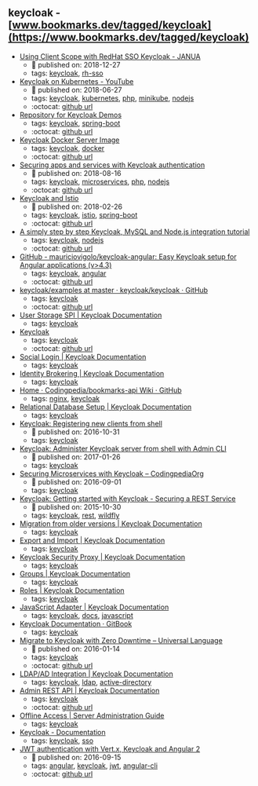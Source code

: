 keycloak - [www.bookmarks.dev/tagged/keycloak](https://www.bookmarks.dev/tagged/keycloak)
---
* [Using Client Scope with RedHat SSO Keycloak - JANUA](http://www.janua.fr/using-client-scope-with-redhat-sso-keycloak/)
    * :calendar: published on: 2018-12-27
    * tags: [keycloak](../tags/keycloak.md), [rh-sso](../tags/rh-sso.md)
* [Keycloak on Kubernetes - YouTube](https://www.youtube.com/watch?v=A_BYZ7hHWXE)
    * :calendar: published on: 2018-06-27
    * tags: [keycloak](../tags/keycloak.md), [kubernetes](../tags/kubernetes.md), [php](../tags/php.md), [minikube](../tags/minikube.md), [nodejs](../tags/nodejs.md)
    * :octocat: [github url](https://github.com/stianst/demo-kubernetes)
* [Repository for Keycloak Demos](https://github.com/thomasdarimont/keycloak-docker-demo)
    * tags: [keycloak](../tags/keycloak.md), [spring-boot](../tags/spring-boot.md)
    * :octocat: [github url](https://github.com/thomasdarimont/keycloak-docker-demo)
* [Keycloak Docker Server Image](https://hub.docker.com/r/jboss/keycloak/)
    * tags: [keycloak](../tags/keycloak.md), [docker](../tags/docker.md)
    * :octocat: [github url](https://github.com/jboss-dockerfiles/keycloak)
* [Securing apps and services with Keycloak authentication](https://www.youtube.com/watch?v=mdZauKsMDiI)
    * :calendar: published on: 2018-08-16
    * tags: [keycloak](../tags/keycloak.md), [microservices](../tags/microservices.md), [php](../tags/php.md), [nodejs](../tags/nodejs.md)
    * :octocat: [github url](https://github.com/stianst/keycloak-demo/tree/master/demo-service)
* [Keycloak and Istio](https://www.keycloak.org/2018/02/keycloak-and-istio.html)
    * :calendar: published on: 2018-02-26
    * tags: [keycloak](../tags/keycloak.md), [istio](../tags/istio.md), [spring-boot](../tags/spring-boot.md)
    * :octocat: [github url](https://github.com/kameshsampath/istio-keycloak-demo)
* [A simply step by step Keycloak, MySQL and Node.js integration tutorial](https://github.com/v-ladynev/keycloak-nodejs-example)
    * tags: [keycloak](../tags/keycloak.md), [nodejs](../tags/nodejs.md)
    * :octocat: [github url](https://github.com/v-ladynev/keycloak-nodejs-example)
* [GitHub - mauriciovigolo/keycloak-angular: Easy Keycloak setup for Angular applications (v>4.3)](https://github.com/mauriciovigolo/keycloak-angular)
    * tags: [keycloak](../tags/keycloak.md), [angular](../tags/angular.md)
    * :octocat: [github url](https://github.com/mauriciovigolo/keycloak-angular)
* [keycloak/examples at master · keycloak/keycloak · GitHub](https://github.com/keycloak/keycloak/tree/master/examples)
    * tags: [keycloak](../tags/keycloak.md)
    * :octocat: [github url](https://github.com/keycloak/keycloak/tree/master/examples)
* [User Storage SPI | Keycloak Documentation](http://www.keycloak.org/docs/latest/server_development/topics/user-storage.html)
    * tags: [keycloak](../tags/keycloak.md)
* [Keycloak](http://www.keycloak.org/)
    * tags: [keycloak](../tags/keycloak.md)
    * :octocat: [github url](https://github.com/keycloak/keycloak)
* [Social Login | Keycloak Documentation](http://www.keycloak.org/docs/latest/server_admin/topics/identity-broker/social-login.html)
    * tags: [keycloak](../tags/keycloak.md)
* [Identity Brokering | Keycloak Documentation](http://www.keycloak.org/docs/latest/server_admin/topics/identity-broker.html)
    * tags: [keycloak](../tags/keycloak.md)
* [Home · Codingpedia/bookmarks-api Wiki · GitHub](https://github.com/Codingpedia/bookmarks-api/wiki)
    * tags: [nginx](../tags/nginx.md), [keycloak](../tags/keycloak.md)
* [Relational Database Setup | Keycloak Documentation](https://keycloak.gitbooks.io/documentation/server_installation/topics/database.html)
    * tags: [keycloak](../tags/keycloak.md)
* [Keycloak: Registering new clients from shell](http://blog.keycloak.org/2016/10/registering-new-clients-from-shell.html)
    * :calendar: published on: 2016-10-31
    * tags: [keycloak](../tags/keycloak.md)
* [Keycloak: Administer Keycloak server from shell with Admin CLI](http://blog.keycloak.org/2017/01/administer-keycloak-server-from-shell.html)
    * :calendar: published on: 2017-01-26
    * tags: [keycloak](../tags/keycloak.md)
* [Securing Microservices with Keycloak – CodingpediaOrg](http://www.codingpedia.org/keycloak/securing-microservices-with-keycloak/)
    * :calendar: published on: 2016-09-01
    * tags: [keycloak](../tags/keycloak.md)
* [Keycloak: Getting started with Keycloak - Securing a REST Service](http://blog.keycloak.org/2015/10/getting-started-with-keycloak-securing.html)
    * :calendar: published on: 2015-10-30
    * tags: [keycloak](../tags/keycloak.md), [rest](../tags/rest.md), [wildfly](../tags/wildfly.md)
* [Migration from older versions | Keycloak Documentation](https://keycloak.gitbooks.io/documentation/server_admin/topics/MigrationFromOlderVersions.html)
    * tags: [keycloak](../tags/keycloak.md)
* [Export and Import | Keycloak Documentation](https://keycloak.gitbooks.io/documentation/server_admin/topics/export-import.html)
    * tags: [keycloak](../tags/keycloak.md)
* [Keycloak Security Proxy | Keycloak Documentation](https://keycloak.gitbooks.io/documentation/server_installation/topics/proxy.html)
    * tags: [keycloak](../tags/keycloak.md)
* [Groups | Keycloak Documentation](https://keycloak.gitbooks.io/documentation/server_admin/topics/groups.html)
    * tags: [keycloak](../tags/keycloak.md)
* [Roles | Keycloak Documentation](https://keycloak.gitbooks.io/documentation/server_admin/topics/roles.html)
    * tags: [keycloak](../tags/keycloak.md)
* [JavaScript Adapter | Keycloak Documentation](http://www.keycloak.org/docs/latest/securing_apps/topics/oidc/javascript-adapter.html)
    * tags: [keycloak](../tags/keycloak.md), [docs](../tags/docs.md), [javascript](../tags/javascript.md)
* [Keycloak Documentation · GitBook](https://www.gitbook.com/book/keycloak/documentation/details)
    * tags: [keycloak](../tags/keycloak.md)
* [Migrate to Keycloak with Zero Downtime – Universal Language](https://tech.smartling.com/migrate-to-keycloak-with-zero-downtime-8dcab9e7cb2c)
    * :calendar: published on: 2016-01-14
    * tags: [keycloak](../tags/keycloak.md)
    * :octocat: [github url](https://github.com/Smartling/keycloak-user-migration-provider)
* [LDAP/AD Integration | Keycloak Documentation](https://keycloak.gitbooks.io/documentation/server_admin/topics/user-federation/ldap.html)
    * tags: [keycloak](../tags/keycloak.md), [ldap](../tags/ldap.md), [active-directory](../tags/active-directory.md)
* [Admin REST API | Keycloak Documentation](https://keycloak.gitbooks.io/documentation/server_development/topics/admin-rest-api.html)
    * tags: [keycloak](../tags/keycloak.md)
    * :octocat: [github url](https://github.com/keycloak/keycloak)
* [Offline Access | Server Administration Guide](http://www.keycloak.org/docs/latest/server_admin/topics/sessions/offline.html)
    * tags: [keycloak](../tags/keycloak.md)
* [Keycloak - Documentation](http://www.keycloak.org/documentation.html)
    * tags: [keycloak](../tags/keycloak.md), [sso](../tags/sso.md)
* [JWT authentication with Vert.x, Keycloak and Angular 2](http://paulbakker.io/java/jwt-keycloak-angular2/)
    * :calendar: published on: 2016-09-15
    * tags: [angular](../tags/angular.md), [keycloak](../tags/keycloak.md), [jwt](../tags/jwt.md), [angular-cli](../tags/angular-cli.md)
    * :octocat: [github url](https://github.com/paulbakker/vertx-angular2-keycloak-demo)
